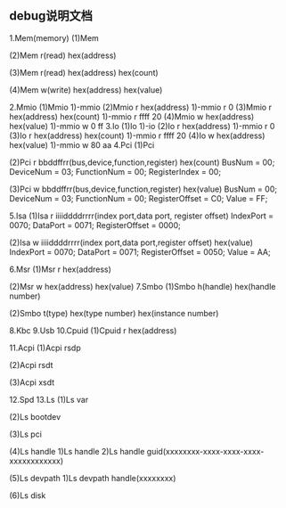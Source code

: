 debug说明文档
---------

1.Mem(memory)
(1)Mem

(2)Mem r(read) hex(address)

(3)Mem r(read) hex(address) hex(count)

(4)Mem w(write) hex(address) hex(value)

2.Mmio
(1)Mmio
1)-mmio 
(2)Mmio r hex(address)
1)-mmio r 0
(3)Mmio r hex(address) hex(count)
1)-mmio r ffff 20
(4)Mmio w hex(address) hex(value)
1)-mmio w 0 ff
3.Io
(1)Io
1)-io 
(2)Io r hex(address)
1)-mmio r 0
(3)Io r hex(address) hex(count)
1)-mmio r ffff 20
(4)Io w hex(address) hex(value)
1)-mmio w 80 aa
4.Pci
(1)Pci

(2)Pci r bbddffrr(bus,device,function,register) hex(count)
BusNum = 00;
DeviceNum = 03;
FunctionNum = 00;
RegisterIndex = 00;

(3)Pci w bbddffrr(bus,device,function,register) hex(value)
BusNum = 00;
DeviceNum = 03;
FunctionNum = 00;
RegisterOffset = C0;
Value = FF;

5.Isa
(1)Isa r iiiiddddrrrr(index port,data port, register offset)
IndexPort = 0070;
DataPort = 0071;
RegisterOffset = 0000;

(2)Isa w iiiiddddrrrr(index port,data port,register offset) hex(value)
IndexPort = 0070;
DataPort = 0071;
RegisterOffset = 0050;
Value = AA;


6.Msr
(1)Msr r hex(address)

(2)Msr w hex(address) hex(value)
7.Smbo
(1)Smbo h(handle) hex(handle number)

(2)Smbo t(type) hex(type number) hex(instance number) 

8.Kbc
9.Usb
10.Cpuid
(1)Cpuid r hex(address)

11.Acpi
(1)Acpi rsdp

(2)Acpi rsdt

(3)Acpi xsdt

12.Spd
13.Ls
(1)Ls var

(2)Ls bootdev

(3)Ls pci

(4)Ls handle
1)Ls handle
2)Ls handle guid(xxxxxxxx-xxxx-xxxx-xxxx-xxxxxxxxxxxx)

(5)Ls devpath
1)Ls devpath handle(xxxxxxxx)

(6)Ls disk
